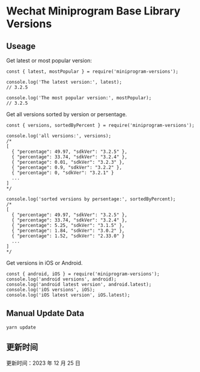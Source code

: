 
# Wechat Miniprogram Base Library Versions

## Useage

Get latest or most popular version:

```;
const { latest, mostPopular } = require('miniprogram-versions');

console.log('The latest version:', latest);
// 3.2.5

console.log('The most popular version:', mostPopular);
// 3.2.5

```

Get all versions sorted by version or persentage.

```
const { versions, sortedByPercent } = require('miniprogram-versions');

console.log('all versions:', versions);
/*
[
  { "percentage": 49.97, "sdkVer": "3.2.5" },
  { "percentage": 33.74, "sdkVer": "3.2.4" },
  { "percentage": 0.01, "sdkVer": "3.2.3" },
  { "percentage": 0.9, "sdkVer": "3.2.2" },
  { "percentage": 0, "sdkVer": "3.2.1" }
  ...
]
*/

console.log('sorted versions by persentage:', sortedByPercent);
/*
[
  { "percentage": 49.97, "sdkVer": "3.2.5" },
  { "percentage": 33.74, "sdkVer": "3.2.4" },
  { "percentage": 5.25, "sdkVer": "3.1.5" },
  { "percentage": 1.84, "sdkVer": "3.0.2" },
  { "percentage": 1.52, "sdkVer": "2.33.0" }
  ...
]
*/
```

Get versions in iOS or Android.

```
const { android, iOS } = require('miniprogram-versions');
console.log('android versions', android);
console.log('android latest version', android.latest);
console.log('iOS versions', iOS);
console.log('iOS latest version', iOS.latest);
```

## Manual Update Data

```
yarn update
```

## 更新时间

更新时间：2023 年 12 月 25 日
